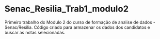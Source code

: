# Senac_Resilia_Trab1_modulo2
Primeiro trabalho do Modulo 2 do curso de formação de analise de dados - Senac/Resilia.
Código criado para armazenar os dados dos candidatos e buscar as notas selecionadas.
